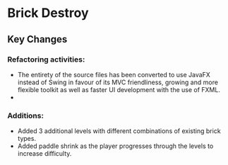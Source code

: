 # Brick Destroy
## Key Changes
### Refactoring activities:
- The entirety of the source files has been converted to use JavaFX instead of Swing in favour of its MVC friendliness, growing and more flexible toolkit as well as faster UI development with the use of FXML.
- 
### Additions:
- Added 3 additional levels with different combinations of existing brick types.
- Added paddle shrink as the player progresses through the levels to increase difficulty.